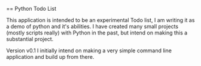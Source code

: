 == Python Todo List

This application is intended to be an experimental Todo list,
I am writing it as a demo of python and it's abilities. I have 
created many small projects (mostly scripts really) with Python 
in the past, but intend on making this a substantial project.

Version v0.1
I initially intend on making a very simple command line application
and build up from there.